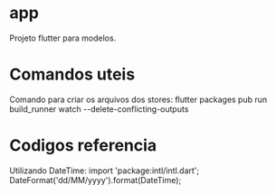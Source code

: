 # app
Projeto flutter para modelos.

# Comandos uteis
Comando para criar os arquivos dos stores: 
    flutter packages pub run build_runner watch --delete-conflicting-outputs

# Codigos referencia
Utilizando DateTime: 
    import 'package:intl/intl.dart';
    DateFormat('dd/MM/yyyy').format(DateTime); 

